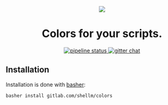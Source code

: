 <p align="center">
  <img src="https://gl.githack.com/shellm/colors/raw/master/logo.png">
</p>

<h1 align="center">Colors for your scripts.</h1>

<p align="center">
  <a href="https://gitlab.com/shellm/colors/commits/master">
    <img alt="pipeline status" src="https://gitlab.com/shellm/colors/badges/master/pipeline.svg" />
  </a>
  <!--<a href="https://gitlab.com/shellm/colors/commits/master">
    <img alt="coverage report" src="https://gitlab.com/shellm/colors/badges/master/coverage.svg" />
  </a>-->
  <a href="https://gitter.im/shellm/colors">
    <img alt="gitter chat" src="https://badges.gitter.im/shellm/colors.svg" />
  </a>
</p>





## Installation
Installation is done with [basher](https://github.com/basherpm/basher):

```bash
basher install gitlab.com/shellm/colors
```






